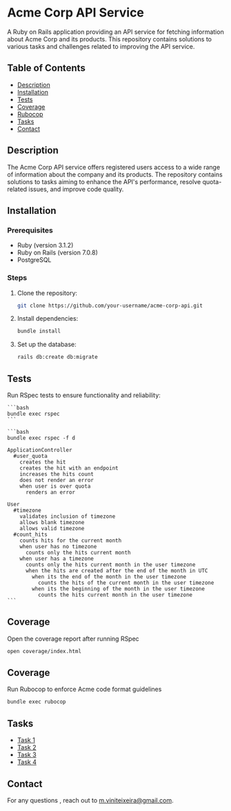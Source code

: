 # Acme Corp API Service

A Ruby on Rails application providing an API service for fetching information about Acme Corp and its products. This repository contains solutions to various tasks and challenges related to improving the API service.

## Table of Contents

- [Description](#description)
- [Installation](#installation)
- [Tests](#tests)
- [Coverage](#coverage)
- [Rubocop](#rubocop)
- [Tasks](#tasks)
- [Contact](#contact)

## Description

The Acme Corp API service offers registered users access to a wide range of information about the company and its products. The repository contains solutions to tasks aiming to enhance the API's performance, resolve quota-related issues, and improve code quality.

## Installation

### Prerequisites

- Ruby (version 3.1.2)
- Ruby on Rails (version 7.0.8)
- PostgreSQL

### Steps

1. Clone the repository:

   ```bash
   git clone https://github.com/your-username/acme-corp-api.git
   ```

2. Install dependencies:

   ```bash
   bundle install
   ```

3. Set up the database:

   ```bash
   rails db:create db:migrate
   ```

## Tests

Run RSpec tests to ensure functionality and reliability:

    ```bash
    bundle exec rspec
    ```

    ```bash
    bundle exec rspec -f d

    ApplicationController
      #user_quota
        creates the hit
        creates the hit with an endpoint
        increases the hits count
        does not render an error
        when user is over quota
          renders an error

    User
      #timezone
        validates inclusion of timezone
        allows blank timezone
        allows valid timezone
      #count_hits
        counts hits for the current month
        when user has no timezone
          counts only the hits current month
        when user has a timezone
          counts only the hits current month in the user timezone
          when the hits are created after the end of the month in UTC
            when its the end of the month in the user timezone
              counts the hits of the current month in the user timezone
            when its the beginning of the month in the user timezone
              counts the hits current month in the user timezone
    ```

## Coverage

Open the coverage report after running RSpec

```bash
open coverage/index.html
```

## Coverage

Run Rubocop to enforce Acme code format guidelines

```bash
bundle exec rubocop
```

## Tasks

- [Task 1](https://github.com/marcosteixeira/acme_api/pull/1)
- [Task 2](https://github.com/marcosteixeira/acme_api/pull/2)
- [Task 3](https://github.com/marcosteixeira/acme_api/pull/3)
- [Task 4](https://github.com/marcosteixeira/acme_api/pull/4)

## Contact

For any questions , reach out to [m.viniteixeira@gmail.com](mailto:m.viniteixeira@gmail.com).
